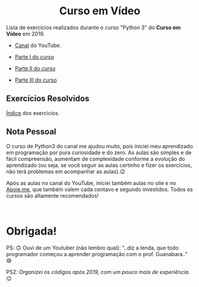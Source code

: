 <h1 align="center">Curso em Vídeo</h1>

Lista de exercícios realizados durante o curso "Python 3" do **Curso em Vídeo** em 2019.

* [Canal](https://www.youtube.com/channel/UCrWvhVmt0Qac3HgsjQK62FQ) do YouTube.

* [Parte I do curso](https://www.youtube.com/watch?v=S9uPNppGsGo&list=PLHz_AreHm4dlKP6QQCekuIPky1CiwmdI6)

* [Parte II do curso](https://www.youtube.com/watch?v=nJkVHusJp6E&list=PLHz_AreHm4dk_nZHmxxf_J0WRAqy5Czye&ab_channel=CursoemV%C3%ADdeo)

* [Parte III do curso](https://www.youtube.com/watch?v=0LB3FSfjvao&list=PLHz_AreHm4dksnH2jVTIVNviIMBVYyFnH&ab_channel=CursoemV%C3%ADdeo)


## Exercícios Resolvidos

[Índice](./exercises_cv/indice.md) dos exercícios.


## Nota Pessoal

O curso de Python3 do canal me ajudou muito, pois iniciei meu aprendizado em programação por pura curiosidade e do zero. As aulas são simples e de fácil compreensão, aumentam de complexidade conforme a evolução do aprendizado (ou seja, se você seguir as aulas certinho e fizer os exercícios, não terá problemas em acompanhar as aulas).:wink:

Após as aulas no canal do YouTube, iniciei também aulas no site e no [Apoie.me](https://apoie.me/cursoemvideo), que também valem cada centavo e segundo investidos. Todos os cursos são altamente recomendados!

<br>

# Obrigada!

PS: :upside_down_face: Ouvi de um Youtuber (não lembro qual): "..diz a lenda, que todo programador começou a aprender programação com o prof. Guanabara.." :sweat_smile:

PS2: <i>Organizei os códigos após 2019, com um pouco mais de experiência.</i> :wink: